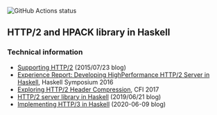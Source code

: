 ![GitHub Actions status](https://github.com/kazu-yamamoto/http2/workflows/Haskell%20CI/badge.svg)

## HTTP/2 and HPACK library in Haskell

### Technical information

- [Supporting HTTP/2](https://www.yesodweb.com/blog/2015/07/http2) (2015/07/23 blog)
- [Experience Report: Developing HighPerformance HTTP/2 Server in Haskell](http://www.mew.org/~kazu/doc/paper/http2-haskell-2016.pdf), Haskell Symposium 2016
- [Exploring HTTP/2 Header Compression](https://www.mew.org/~kazu/doc/paper/hpack-2017.pdf), CFI 2017
- [HTTP/2 server library in Haskell](https://kazu-yamamoto.hatenablog.jp/entry/2019/06/21/124224) (2019/06/21 blog)
- [Implementing HTTP/3 in Haskell](https://kazu-yamamoto.hatenablog.jp/entry/2020/06/09/155236) (2020-06-09 blog)
